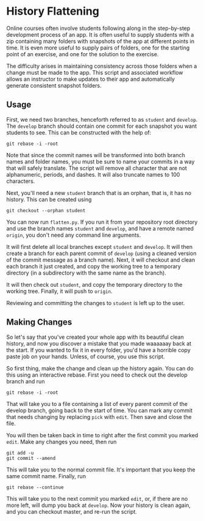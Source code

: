 # History Flattening

Online courses often involve students following along in the step-by-step development process of an app. It is often useful to supply students with a zip containing many folders with snapshots of the app at different points in time. It is even more useful to supply pairs of folders, one for the starting point of an exercise, and one for the solution to the exercise.

The difficulty arises in maintaining consistency across those folders when a change must be made to the app. This script and associated workflow allows an instructor to make updates to their app and automatically generate consistent snapshot folders.

## Usage

First, we need two branches, henceforth referred to as `student` and `develop`. The `develop` branch should contain one commit for each snapshot you want students to see. This can be constructed with the help of:

    git rebase -i -root

Note that since the commit names will be transformed into both branch names and folder names, you must be sure to name your commits in a way that will safely translate. The script will remove all character that are not alphanumeric, periods, and dashes. It will also truncate names to 100 characters.

Next, you'll need a new `student` branch that is an orphan, that is, it has no history. This can be created using

    git checkout --orphan student

You can now run `flatten.py`. If you run it from your repository root directory and use the branch names `student` and `develop`, and have a remote named `origin`, you don't need any command line arguments.

It will first delete all local branches except `student` and `develop`. It will then create a branch for each parent commit of `develop` (using a cleaned version of the commit message as a branch name). Next, it will checkout and clean each branch it just created, and copy the working tree to a temporary directory (in a subdirectory with the same name as the branch).

It will then check out `student`, and copy the temporary directory to the working tree. Finally, it will push to `origin`.

Reviewing and committing the changes to `student` is left up to the user.

## Making Changes

So let's say that you've created your whole app with its beautiful clean history, and now you discover a mistake that you made waaaaaay back at the start. If you wanted to fix it in every folder, you'd have a horrible copy paste job on your hands. Unless, of course, you use this script.

So first thing, make the change and clean up the history again. You can do this using an interactive rebase. First you need to check out the develop branch and run

    git rebase -i -root

That will take you to a file containing a list of every parent commit of the develop branch, going back to the start of time. You can mark any commit that needs changing by replacing `pick` with `edit`. Then save and close the file.

You will then be taken back in time to right after the first commit you marked `edit`. Make any changes you need, then run

    git add -u
    git commit --amend

This will take you to the normal commit file. It's important that you keep the same commit name. Finally, run

    git rebase --continue

This will take you to the next commit you marked `edit`, or, if there are no more left, will dump you back at `develop`. Now your history is clean again, and you can checkout master, and re-run the script.
